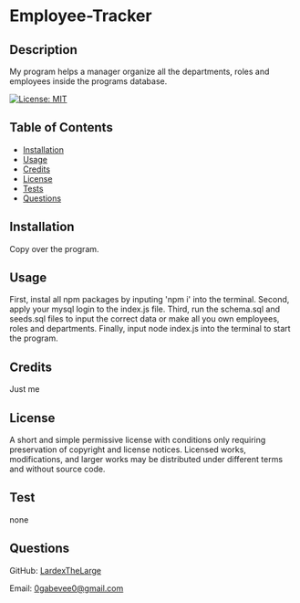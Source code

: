 # Employee-Tracker

## Description

My program helps a manager organize all the departments, roles and employees inside the programs database.

[![License: MIT](https://img.shields.io/badge/License-MIT-yellow.svg)](https://opensource.org/licenses/MIT)

## Table of Contents

- [Installation](#installation)
- [Usage](#usage)
- [Credits](#credits)
- [License](#license)
- [Tests](#test)
- [Questions](#questions)

## Installation

Copy over the program.

## Usage

First, instal all npm packages by inputing 'npm i' into the terminal. Second, apply your mysql login to the index.js file. Third, run the schema.sql and seeds.sql files to input the correct data or make all you own employees, roles and departments. Finally, input node index.js into the terminal to start the program.

## Credits

Just me

## License

A short and simple permissive license with conditions only requiring preservation of copyright and license notices. Licensed works, modifications, and larger works may be distributed under different terms and without source code.

## Test

none

## Questions

GitHub: [LardexTheLarge](https://github.com/LardexTheLarge)

Email: 0gabevee0@gmail.com
